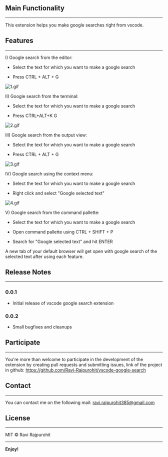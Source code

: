 ## Main Functionality

---

This extension helps you make google searches right from vscode.

## Features

---

I) Google search from the editor:

- Select the text for which you want to make a google search

- Press CTRL + ALT + G

![1.gif](https://i.ibb.co/HxMvS80/1.gif 'Google search from the editor')

II) Google search from the terminal:

- Select the text for which you want to make a google search

- Press CTRL+ALT+K G

![2.gif](https://i.ibb.co/kDnqNhB/2.gif 'Google search from the terminal')

III) Google search from the output view:

- Select the text for which you want to make a google search

- Press CTRL + ALT + G

![3.gif](https://i.ibb.co/qsn5pfN/3.gif 'Google search from the output view')

IV) Google search using the context menu:

- Select the text for which you want to make a google search

- Right click and select "Google selected text"

![4.gif](https://i.ibb.co/YLVGw6w/4.gif 'Google search using the context menu')

V) Google search from the command pallette:

- Select the text for which you want to make a google search

- Open command pallette using CTRL + SHIFT + P

- Search for "Google selected text" and hit ENTER

A new tab of your default browser will get open with google search of the selected text after using each feature.

## Release Notes

---

### 0.0.1

- Initial release of vscode google search extension

### 0.0.2

- Small bugfixes and cleanups

## Participate

---

You're more than welcome to participate in the development of the extension by creating pull requests and submitting issues, link of the project in github: https://github.com/Ravi-Rajpurohit/vscode-google-search

## Contact

---

You can contact me on the following mail: ravi.rajpurohit385@gmail.com

## License

---

MIT &copy; Ravi Rajpurohit

---

**Enjoy!**
